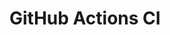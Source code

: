 # GitHub Actions CI





















































































































































































































































































































































































































































































































































































































































































































































































































































































































































































































































































































































































































































































































































































































































































































































































































































































































































































































































































































































